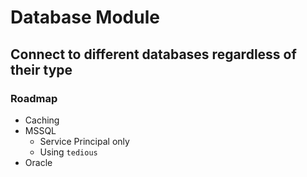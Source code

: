 # Database Module
## Connect to different databases regardless of their type
### Roadmap
- Caching
- MSSQL
    - Service Principal only
    - Using ```tedious```
- Oracle